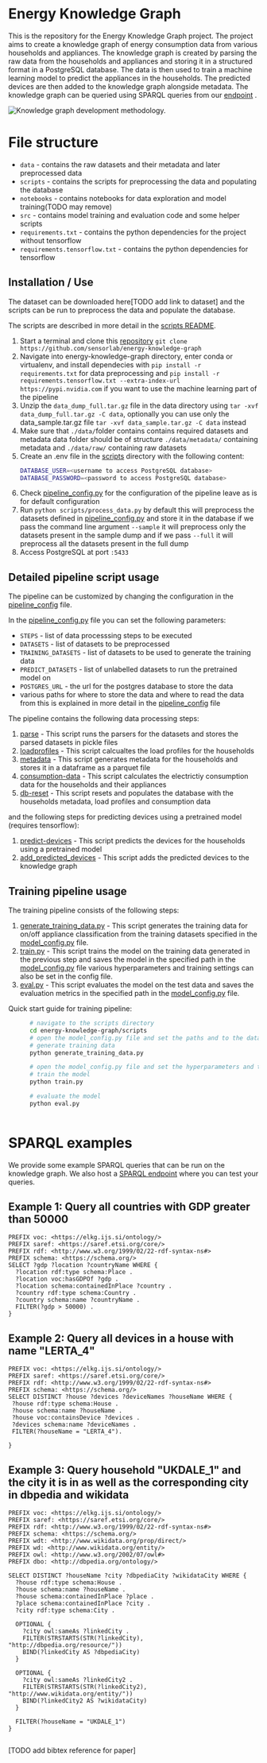 # Energy Knowledge Graph

This is the repository for the Energy Knowledge Graph project. The project aims to create a knowledge graph of energy consumption data from various households and appliances. The knowledge graph is created by parsing the raw data from the households and appliances and storing it in a structured format in a PostgreSQL database. The data is then used to train a machine learning model to predict the appliances in the households. The predicted devices are then added to the knowledge graph alongside metadata. The knowledge graph can be queried using SPARQL queries from our [endpoint](https://sparqlelec.ijs.si/) .

<!-- add pipeline from images/pipeline.pdf -->
![Knowledge graph development methodology.](images/pipeline.png)

# File structure

- `data` - contains the raw datasets and their metadata and later preprocessed data
- `scripts` - contains the scripts for preprocessing the data and populating the database
- `notebooks` - contains notebooks for data exploration and model training(TODO may remove)
- `src` - contains model training and evaluation code and some helper scripts
- `requirements.txt` - contains the python dependencies for the project without tensorflow
- `requirements.tensorflow.txt` - contains the python dependencies for tensorflow



## Installation / Use

The dataset can be downloaded here[TODO add link to dataset] and the scripts can be run to preprocess the data and populate the database.

The scripts are described in more detail in the [scripts README](src/README.md).


1. Start a terminal and clone this [repository](https://github.com/sensorlab/energy-knowledge-graph) `git clone https://github.com/sensorlab/energy-knowledge-graph`
2. Navigate into energy-knowledge-graph directory, enter conda or virtualenv, and install dependecies with `pip install -r requirements.txt` for data preprocessing 
and `pip install -r requirements.tensorflow.txt --extra-index-url https://pypi.nvidia.com` if you want to use the machine learning part of the pipeline
3. Unzip the `data_dump_full.tar.gz` file in the data directory using `tar -xvf data_dump_full.tar.gz -C data`, optionally you can use only the data_sample.tar.gz file `tar -xvf data_sample.tar.gz -C data` instead 
4. Make sure that `./data/`folder contains contains required datasets and metadata data folder should be of structure `./data/metadata/` containing metadata and `./data/raw/` containing raw datasets
5. Create an .env file in the [scripts](./scripts/) directory with the following content:
    ```bash
    DATABASE_USER=<username to access PostgreSQL database>
    DATABASE_PASSWORD=<password to access PostgreSQL database>
    ```
6. Check [pipeline_config.py](configs/pipeline_config.py) for the configuration of the pipeline leave as is for default configuration
7. Run `python scripts/process_data.py` by default this will preprocess the datasets defined in [pipeline_config.py](configs/pipeline_config.py) and store it in the database if we pass the command line argument `--sample` it will preprocess only the datasets present in the sample dump and if we pass `--full` it will preprocess all the datasets present in the full dump
8. Access PostgreSQL at port `:5433`



## Detailed pipeline script usage

The pipeline can be customized by changing the configuration in the [pipeline_config](configs/pipeline_config.py) file.

In the [pipeline_config.py](configs/pipeline_config.py) file you can set the following parameters:





- `STEPS` - list of data processsing steps to be executed
- `DATASETS` - list of datasets to be preprocessed
- `TRAINING_DATASETS` - list of datasets to be used to generate the training data
- `PREDICT_DATASETS` - list of unlabelled datasets to run the pretrained model on
- `POSTGRES_URL` - the url for the postgres database to store the data
- various paths for where to store the data and where to read the data from this is explained in more detail in the [pipeline_config](configs/pipeline_config.py) file


The pipeline contains the following data processing steps:

1. [parse](src/run_parsers.py) - This script runs the parsers for the datasets and stores the parsed datasets in pickle files
2. [loadprofiles](src/loadprofiles.py) - This script calcualtes the load profiles for the households
3. [metadata](src/generate_metadata.py) - This script generates metadata for the households and stores it in a dataframe as a parquet file
4. [consumption-data](./scripts/consumption_data.py) - This script calculates the electrictiy consumption data for the households and their appliances
5. [db-reset](./scripts/db_reset.py) - This script resets and populates the database with the households metadata, load profiles and consumption data


and the following steps for predicting devices using a pretrained model (requires tensorflow):

1. [predict-devices](src/label_datasets.py) - This script predicts the devices for the households using a pretrained model
2. [add_predicted_devices](src/add_predicted_devices.py) - This script adds the predicted devices to the knowledge graph


## Training pipeline usage

The training pipeline consists of the following steps:

1. [generate_training_data.py](scripts/generate_training_data.py) - This script generates the training data for on/off appliance classification from the training datasets specified in the [model_config.py](configs/pipeline_config.py) file.
2. [train.py](scripts/train.py) - This script trains the model on the training data generated in the previous step and saves the model in the specified path in the [model_config.py](configs/pipeline_config.py) file various hyperparameters and training settings can also be set in the config file.
3. [eval.py](scripts/eval.py) - This script evaluates the model on the test data and saves the evaluation metrics in the specified path in the [model_config.py](configs/pipeline_config.py) file.

Quick start guide for training pipeline:
```bash
      # navigate to the scripts directory
      cd energy-knowledge-graph/scripts
      # open the model_config.py file and set the paths and to the data and select the datasets to be used for training
      # generate training data
      python generate_training_data.py

      # open the model_config.py file and set the hyperparameters and training settings
      # train the model
      python train.py

      # evaluate the model
      python eval.py
    
```



# SPARQL examples

We provide some example SPARQL queries that can be run on the knowledge graph. We also host a [SPARQL endpoint](https://sparqlelec.ijs.si/) where you can test your queries.


## Example 1: Query all countries with GDP greater than 50000

```sparql
PREFIX voc: <https://elkg.ijs.si/ontology/>
PREFIX saref: <https://saref.etsi.org/core/>
PREFIX rdf: <http://www.w3.org/1999/02/22-rdf-syntax-ns#>
PREFIX schema: <https://schema.org/>
SELECT ?gdp ?location ?countryName WHERE {
  ?location rdf:type schema:Place . 
  ?location voc:hasGDPOf ?gdp .
  ?location schema:containedInPlace ?country .
  ?country rdf:type schema:Country .
  ?country schema:name ?countryName .
  FILTER(?gdp > 50000) .
} 

```


## Example 2: Query all devices in a house with name "LERTA_4"

```sparql
PREFIX voc: <https://elkg.ijs.si/ontology/>
PREFIX saref: <https://saref.etsi.org/core/>
PREFIX rdf: <http://www.w3.org/1999/02/22-rdf-syntax-ns#>
PREFIX schema: <https://schema.org/>
SELECT DISTINCT ?house ?devices ?deviceNames ?houseName WHERE {
 ?house rdf:type schema:House .
 ?house schema:name ?houseName .
 ?house voc:containsDevice ?devices .
 ?devices schema:name ?deviceNames .
 FILTER(?houseName = "LERTA_4").

} 

```

## Example 3: Query household "UKDALE_1" and the city it is in as well as the corresponding city in dbpedia and wikidata

```sparql
PREFIX voc: <https://elkg.ijs.si/ontology/>
PREFIX saref: <https://saref.etsi.org/core/>
PREFIX rdf: <http://www.w3.org/1999/02/22-rdf-syntax-ns#>
PREFIX schema: <https://schema.org/>
PREFIX wdt: <http://www.wikidata.org/prop/direct/>
PREFIX wd: <http://www.wikidata.org/entity/>
PREFIX owl: <http://www.w3.org/2002/07/owl#>
PREFIX dbo: <http://dbpedia.org/ontology/>

SELECT DISTINCT ?houseName ?city ?dbpediaCity ?wikidataCity WHERE {
  ?house rdf:type schema:House .
  ?house schema:name ?houseName .
  ?house schema:containedInPlace ?place .
  ?place schema:containedInPlace ?city .
  ?city rdf:type schema:City .
  
  OPTIONAL {
    ?city owl:sameAs ?linkedCity .
    FILTER(STRSTARTS(STR(?linkedCity), "http://dbpedia.org/resource/"))
    BIND(?linkedCity AS ?dbpediaCity)
  }
  
  OPTIONAL {
    ?city owl:sameAs ?linkedCity2 .
    FILTER(STRSTARTS(STR(?linkedCity2), "http://www.wikidata.org/entity/"))
    BIND(?linkedCity2 AS ?wikidataCity)
  }
  
  FILTER(?houseName = "UKDALE_1")
}
    
```


[TODO add bibtex reference for paper]